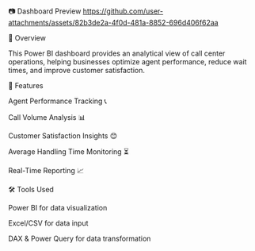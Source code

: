 📷 Dashboard Preview 
https://github.com/user-attachments/assets/82b3de2a-4f0d-481a-8852-696d406f62aa

📌 Overview

This Power BI dashboard provides an analytical view of call center operations, helping businesses optimize agent performance, reduce wait times, and improve customer satisfaction.

🚀 Features

Agent Performance Tracking 📞

Call Volume Analysis 📊

Customer Satisfaction Insights 😊

Average Handling Time Monitoring ⏳

Real-Time Reporting 📈

🛠️ Tools Used

Power BI for data visualization

Excel/CSV for data input 

DAX & Power Query for data transformation
